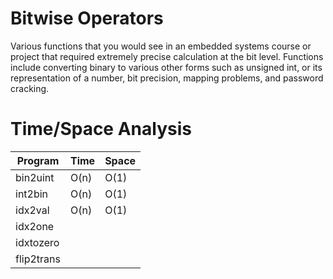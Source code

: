 # Bitwise Operators
Various functions that you would see in an embedded systems course or project that required extremely precise calculation at the bit level. Functions include converting binary to various other forms such as unsigned int, or its representation of a number, bit precision, mapping problems, and password cracking.

# Time/Space Analysis
| Program       | Time          | Space          |
| ------------- | ------------- | -------------- |
| bin2uint      | O(n)          | O(1)           |
| int2bin       | O(n)          | O(1)           |
| idx2val       | O(n)          | O(1)           |
| idx2one       |               |                |
| idxtozero     |               |                |
| flip2trans    |               |                |
